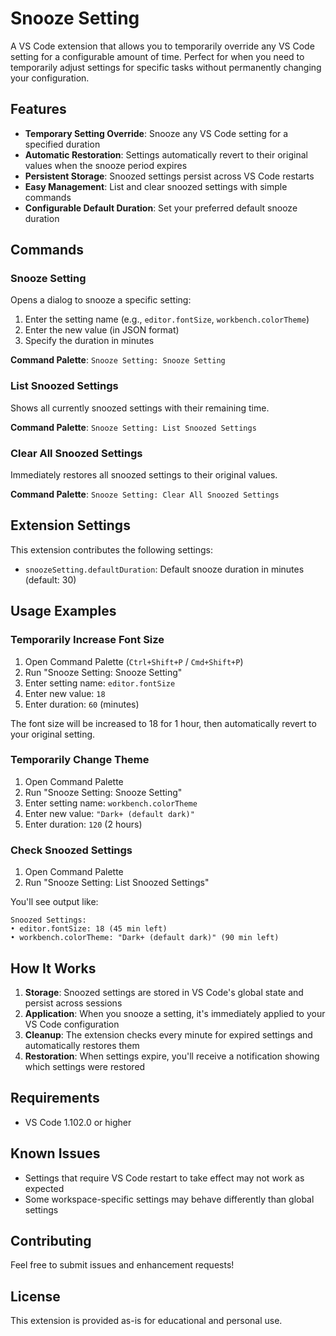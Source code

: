 # Snooze Setting

A VS Code extension that allows you to temporarily override any VS Code setting for a configurable amount of time. Perfect for when you need to temporarily adjust settings for specific tasks without permanently changing your configuration.

## Features

- **Temporary Setting Override**: Snooze any VS Code setting for a specified duration
- **Automatic Restoration**: Settings automatically revert to their original values when the snooze period expires
- **Persistent Storage**: Snoozed settings persist across VS Code restarts
- **Easy Management**: List and clear snoozed settings with simple commands
- **Configurable Default Duration**: Set your preferred default snooze duration

## Commands

### Snooze Setting
Opens a dialog to snooze a specific setting:
1. Enter the setting name (e.g., `editor.fontSize`, `workbench.colorTheme`)
2. Enter the new value (in JSON format)
3. Specify the duration in minutes

**Command Palette**: `Snooze Setting: Snooze Setting`

### List Snoozed Settings
Shows all currently snoozed settings with their remaining time.

**Command Palette**: `Snooze Setting: List Snoozed Settings`

### Clear All Snoozed Settings
Immediately restores all snoozed settings to their original values.

**Command Palette**: `Snooze Setting: Clear All Snoozed Settings`

## Extension Settings

This extension contributes the following settings:

* `snoozeSetting.defaultDuration`: Default snooze duration in minutes (default: 30)

## Usage Examples

### Temporarily Increase Font Size
1. Open Command Palette (`Ctrl+Shift+P` / `Cmd+Shift+P`)
2. Run "Snooze Setting: Snooze Setting"
3. Enter setting name: `editor.fontSize`
4. Enter new value: `18`
5. Enter duration: `60` (minutes)

The font size will be increased to 18 for 1 hour, then automatically revert to your original setting.

### Temporarily Change Theme
1. Open Command Palette
2. Run "Snooze Setting: Snooze Setting"
3. Enter setting name: `workbench.colorTheme`
4. Enter new value: `"Dark+ (default dark)"`
5. Enter duration: `120` (2 hours)

### Check Snoozed Settings
1. Open Command Palette
2. Run "Snooze Setting: List Snoozed Settings"

You'll see output like:
```
Snoozed Settings:
• editor.fontSize: 18 (45 min left)
• workbench.colorTheme: "Dark+ (default dark)" (90 min left)
```

## How It Works

1. **Storage**: Snoozed settings are stored in VS Code's global state and persist across sessions
2. **Application**: When you snooze a setting, it's immediately applied to your VS Code configuration
3. **Cleanup**: The extension checks every minute for expired settings and automatically restores them
4. **Restoration**: When settings expire, you'll receive a notification showing which settings were restored

## Requirements

- VS Code 1.102.0 or higher

## Known Issues

- Settings that require VS Code restart to take effect may not work as expected
- Some workspace-specific settings may behave differently than global settings

## Contributing

Feel free to submit issues and enhancement requests!

## License

This extension is provided as-is for educational and personal use.
